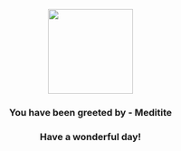<p align="center">
    <img src="https://raw.githubusercontent.com/PokeAPI/sprites/master/sprites/pokemon/307.png" width="150" height="150">
</p>
<h3 align="center">You have been greeted by - <b>Meditite</b></h3>
<h3 align="center">Have a wonderful day!</h3>
